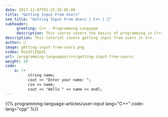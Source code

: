 ```yaml
---
date: 2017-11-07T01:21:25-05:00
title: "Getting Input From Users"
seo_title: "Getting Input From Users | C++ | 🦒"
subheader:
     greeting: C++ - Programming Language
     description: This course covers the basics of programming in C++. Work your way through the videos/articles and I'll teach you everything you need to know to start your programming journey!
description: This tutorial covers getting input from users in C++.
author: 🦒
image: getting-input-from-users.png
video: Rse1FiIDp4I
url: /programming-languages/c++/getting-input-from-users/
weight: 10
code:
    a: |+
          string name;
          cout << "Enter your name: ";
          cin >> name;
          cout << "Hello " << name << endl;
---
```


{{% programming-language-articles/user-input lang="C++" code-lang="cpp" %}}
